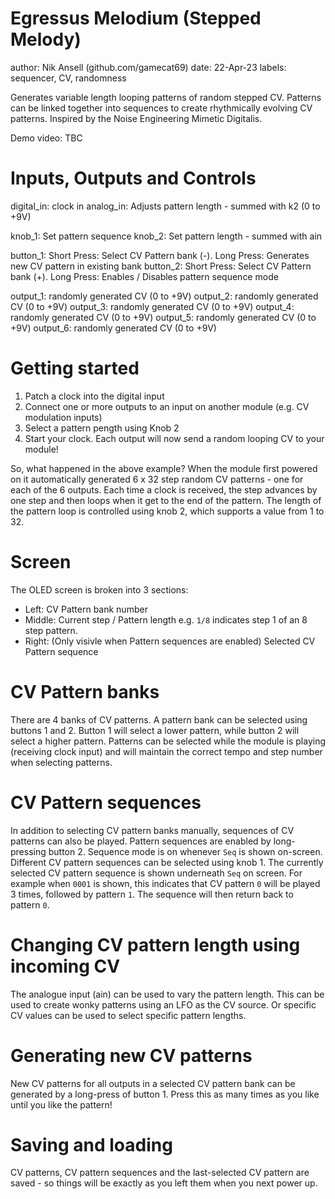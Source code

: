 # Egressus Melodium (Stepped Melody)

author: Nik Ansell (github.com/gamecat69)
date: 22-Apr-23
labels: sequencer, CV, randomness

Generates variable length looping patterns of random stepped CV.
Patterns can be linked together into sequences to create rhythmically evolving CV patterns.
Inspired by the Noise Engineering Mimetic Digitalis.

Demo video: TBC

# Inputs, Outputs and Controls

digital_in: clock in
analog_in: Adjusts pattern length - summed with k2 (0 to +9V)

knob_1: Set pattern sequence
knob_2: Set pattern length - summed with ain

button_1: Short Press: Select CV Pattern bank (-). Long Press: Generates new CV pattern in existing bank
button_2: Short Press: Select CV Pattern bank (+). Long Press: Enables / Disables pattern sequence mode

output_1: randomly generated CV (0 to +9V)
output_2: randomly generated CV (0 to +9V)
output_3: randomly generated CV (0 to +9V)
output_4: randomly generated CV (0 to +9V)
output_5: randomly generated CV (0 to +9V)
output_6: randomly generated CV (0 to +9V)

# Getting started

1. Patch a clock into the digital input
2. Connect one or more outputs to an input on another module (e.g. CV modulation inputs)
3. Select a pattern pength using Knob 2
4. Start your clock. Each output will now send a random looping CV to your module!

So, what happened in the above example?
When the module first powered on it automatically generated 6 x 32 step random CV patterns - one for each of the 6 outputs.
Each time a clock is received, the step advances by one step and then loops when it get to the end of the pattern.
The length of the pattern loop is controlled using knob 2, which supports a value from 1 to 32.

# Screen

The OLED screen is broken into 3 sections:

- Left: CV Pattern bank number
- Middle: Current step / Pattern length e.g. `1/8` indicates step 1 of an 8 step pattern.
- Right: (Only visivle when Pattern sequences are enabled) Selected CV Pattern sequence

# CV Pattern banks

There are 4 banks of CV patterns. A pattern bank can be selected using buttons 1 and 2. Button 1 will select a lower pattern, while button 2 will select a higher pattern.
Patterns can be selected while the module is playing (receiving clock input) and will maintain the correct tempo and step number when selecting patterns.

# CV Pattern sequences

In addition to selecting CV pattern banks manually, sequences of CV patterns can also be played.
Pattern sequences are enabled by long-pressing button 2. Sequence mode is on whenever `Seq` is shown on-screen.
Different CV pattern sequences can be selected using knob 1.
The currently selected CV pattern sequence is shown underneath `Seq` on screen.
For example when `0001` is shown, this indicates that CV pattern `0` will be played 3 times, followed by pattern `1`. The sequence will then return back to pattern `0`.

# Changing CV pattern length using incoming CV

The analogue input (ain) can be used to vary the pattern length. This can be used to create wonky patterns using an LFO as the CV source.
Or specific CV values can be used to select specific pattern lengths.

# Generating new CV patterns

New CV patterns for all outputs in a selected CV pattern bank can be generated by a long-press of button 1.
Press this as many times as you like until you like the pattern!

# Saving and loading

CV patterns, CV pattern sequences and the last-selected CV pattern are saved - so things will be exactly as you left them when you next power up.